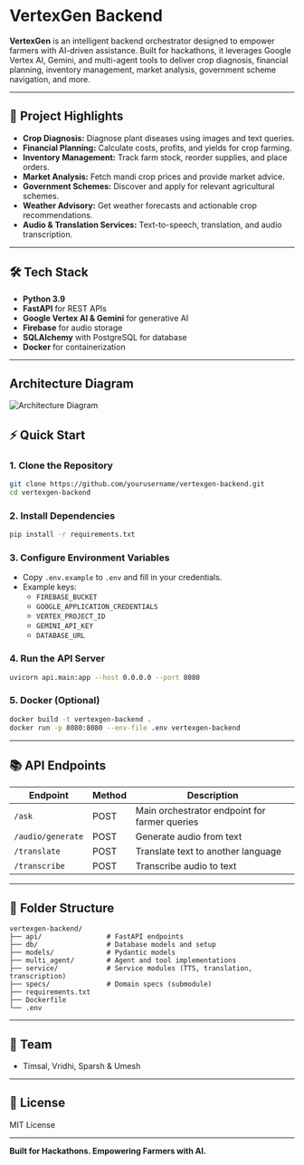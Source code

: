 # VertexGen Backend

**VertexGen** is an intelligent backend orchestrator designed to empower farmers with AI-driven assistance. Built for hackathons, it leverages Google Vertex AI, Gemini, and multi-agent tools to deliver crop diagnosis, financial planning, inventory management, market analysis, government scheme navigation, and more.

---

## 🚀 Project Highlights

- **Crop Diagnosis:** Diagnose plant diseases using images and text queries.
- **Financial Planning:** Calculate costs, profits, and yields for crop farming.
- **Inventory Management:** Track farm stock, reorder supplies, and place orders.
- **Market Analysis:** Fetch mandi crop prices and provide market advice.
- **Government Schemes:** Discover and apply for relevant agricultural schemes.
- **Weather Advisory:** Get weather forecasts and actionable crop recommendations.
- **Audio & Translation Services:** Text-to-speech, translation, and audio transcription.

---

## 🛠️ Tech Stack

- **Python 3.9**
- **FastAPI** for REST APIs
- **Google Vertex AI & Gemini** for generative AI
- **Firebase** for audio storage
- **SQLAlchemy** with PostgreSQL for database
- **Docker** for containerization

---

## Architecture Diagram
![Architecture Diagram](file:///Users/timsal/Desktop/Screenshot%202025-07-27%20at%2012.25.01%E2%80%AFPM.png)

## ⚡ Quick Start

### 1. Clone the Repository

```sh
git clone https://github.com/yourusername/vertexgen-backend.git
cd vertexgen-backend
```

### 2. Install Dependencies

```sh
pip install -r requirements.txt
```

### 3. Configure Environment Variables

- Copy `.env.example` to `.env` and fill in your credentials.
- Example keys:
  - `FIREBASE_BUCKET`
  - `GOOGLE_APPLICATION_CREDENTIALS`
  - `VERTEX_PROJECT_ID`
  - `GEMINI_API_KEY`
  - `DATABASE_URL`

### 4. Run the API Server

```sh
uvicorn api.main:app --host 0.0.0.0 --port 8080
```

### 5. Docker (Optional)

```sh
docker build -t vertexgen-backend .
docker run -p 8080:8080 --env-file .env vertexgen-backend
```

---

## 📚 API Endpoints

| Endpoint                | Method | Description                                      |
|-------------------------|--------|--------------------------------------------------|
| `/ask`                  | POST   | Main orchestrator endpoint for farmer queries     |
| `/audio/generate`       | POST   | Generate audio from text                         |
| `/translate`            | POST   | Translate text to another language               |
| `/transcribe`           | POST   | Transcribe audio to text                         |

---

## 📁 Folder Structure

```
vertexgen-backend/
├── api/                # FastAPI endpoints
├── db/                 # Database models and setup
├── models/             # Pydantic models
├── multi_agent/        # Agent and tool implementations
├── service/            # Service modules (TTS, translation, transcription)
├── specs/              # Domain specs (submodule)
├── requirements.txt
├── Dockerfile
└── .env
```

---

## 👥 Team

- Timsal, Vridhi, Sparsh & Umesh

---

## 📝 License

MIT License

---

**Built for Hackathons. Empowering Farmers with AI.**
